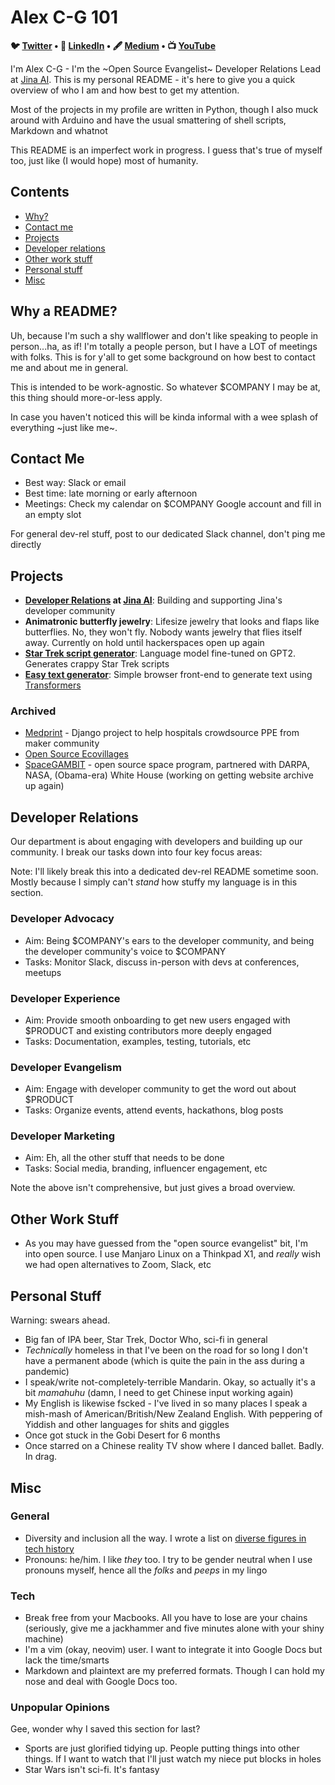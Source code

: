 # Alex C-G 101
 
<p align="center">
<strong>

🐦 [Twitter](http://www.twitter.com/alexcg) • 💼 [LinkedIn](https://www.linkedin.com/in/alexcg/) • 🖋️ [Medium](https://medium.com/@alexcg1) •  📺 [YouTube](https://www.youtube.com/playlist?list=PL31qJ9WBBeNg_wZVSd8AKcgzrJt-iVgxF)

</strong>
</p>

I'm Alex C-G - I'm the ~Open Source Evangelist~ Developer Relations Lead at [Jina AI](http://www.jina.ai). This is my personal README - it's here to give you a quick overview of who I am and how best to get my attention.

Most of the projects in my profile are written in Python, though I also muck around with Arduino and have the usual smattering of shell scripts, Markdown and whatnot

This README is an imperfect work in progress. I guess that's true of myself too, just like (I would hope) most of humanity.

## Contents

- [Why?](#why-a-readme)
- [Contact me](#contact-me)
- [Projects](#projects)
- [Developer relations](#developer-relations)
- [Other work stuff](#other-work-stuff)
- [Personal stuff](#personal-stuff)
- [Misc](#misc)

## Why a README?

Uh, because I'm such a shy wallflower and don't like speaking to people in person...ha, as if! I'm totally a people person, but I have a LOT of meetings with folks. This is for y'all to get some background on how best to contact me and about me in general.

This is intended to be work-agnostic. So whatever $COMPANY I may be at, this thing should more-or-less apply.

In case you haven't noticed this will be kinda informal with a wee splash of everything ~just like me~.

## Contact Me

- Best way: Slack or email
- Best time: late morning or early afternoon
- Meetings: Check my calendar on $COMPANY Google account and fill in an empty slot

For general dev-rel stuff, post to our dedicated Slack channel, don't ping me directly

## Projects

- **[Developer Relations](#developer-relations) at [Jina AI](http://www.jina.ai)**: Building and supporting Jina's developer community
- **Animatronic butterfly jewelry**: Lifesize jewelry that looks and flaps like butterflies. No, they won't fly. Nobody wants jewelry that flies itself away. Currently on hold until hackerspaces open up again
- **[Star Trek script generator](https://github.com/alexcg1/easy_text_generator)**: Language model fine-tuned on GPT2. Generates crappy Star Trek scripts
- **[Easy text generator](https://github.com/alexcg1/easy_text_generator)**: Simple browser front-end to generate text using [Transformers](http://www.huggingface.co)

### Archived

- [Medprint](https://gitlab.com/medprint) - Django project to help hospitals crowdsource PPE from maker community
- [Open Source Ecovillages](https://fossforce.com/2017/02/building-open-source-village/)
- [SpaceGAMBIT](https://www.nasa.gov/press/2014/november/nasa-announces-new-opportunities-for-public-participation-in-asteroid-grand) - open source space program, partnered with DARPA, NASA, (Obama-era) White House (working on getting website archive up again)

## Developer Relations

Our department is about engaging with developers and building up our community. I break our tasks down into four key focus areas:

Note: I'll likely break this into a dedicated dev-rel README sometime soon. Mostly because I simply can't *stand* how stuffy my language is in this section.

### Developer Advocacy

- Aim: Being $COMPANY's ears to the developer community, and being the developer community's voice to $COMPANY
- Tasks: Monitor Slack, discuss in-person with devs at conferences, meetups

### Developer Experience

- Aim: Provide smooth onboarding to get new users engaged with $PRODUCT and existing contributors more deeply engaged
- Tasks: Documentation, examples, testing, tutorials, etc

### Developer Evangelism

- Aim: Engage with developer community to get the word out about $PRODUCT
- Tasks: Organize events, attend events, hackathons, blog posts

### Developer Marketing

- Aim: Eh, all the other stuff that needs to be done
- Tasks: Social media, branding, influencer engagement, etc

Note the above isn't comprehensive, but just gives a broad overview.

## Other Work Stuff

- As you may have guessed from the "open source evangelist" bit, I'm into open source. I use Manjaro Linux on a Thinkpad X1, and *really* wish we had open alternatives to Zoom, Slack, etc

## Personal Stuff

Warning: swears ahead.

- Big fan of IPA beer, Star Trek, Doctor Who, sci-fi in general
- *Technically* homeless in that I've been on the road for so long I don't have a permanent abode (which is quite the pain in the ass during a pandemic)
- I speak/write not-completely-terrible Mandarin. Okay, so actually it's a bit *mamahuhu* (damn, I need to get Chinese input working again)
- My English is likewise fscked - I've lived in so many places I speak a mish-mash of American/British/New Zealand English. With peppering of Yiddish and other languages for shits and giggles
- Once got stuck in the Gobi Desert for 6 months
- Once starred on a Chinese reality TV show where I danced ballet. Badly. In drag.

## Misc

### General

- Diversity and inclusion all the way. I wrote a list on [diverse figures in tech history](https://github.com/folkswhocode/awesome-diversity/blob/master/FIGURES.md)
- Pronouns: he/him. I like *they* too. I try to be gender neutral when I use pronouns myself, hence all the *folks* and *peeps* in my lingo

### Tech

- Break free from your Macbooks. All you have to lose are your chains (seriously, give me a jackhammer and five minutes alone with your shiny machine)
- I'm a vim (okay, neovim) user. I want to integrate it into Google Docs but lack the time/smarts
- Markdown and plaintext are my preferred formats. Though I can hold my nose and deal with Google Docs too.

### Unpopular Opinions

Gee, wonder why I saved this section for last?

- Sports are just glorified tidying up. People putting things into other things. If I want to watch that I'll just watch my niece put blocks in holes
- Star Wars isn't sci-fi. It's fantasy
